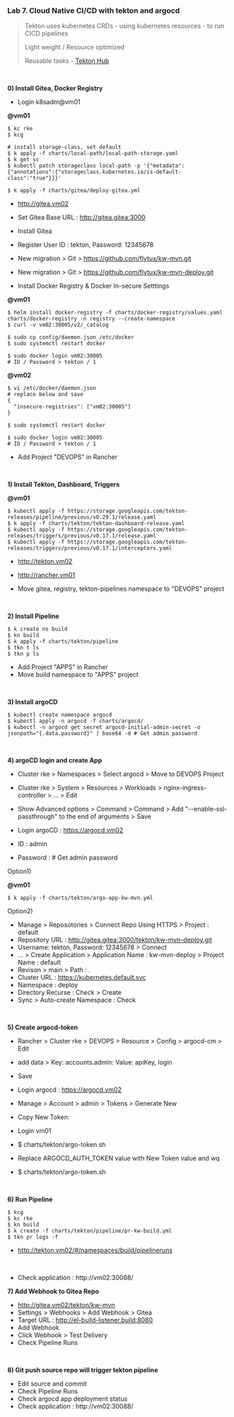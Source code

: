 ### Lab 7. Cloud Native CI/CD with tekton and argocd

> Tekton uses kubernetes CRDs - using kubernetes resources - to run CICD pipelines
> 
> Light weight / Resource optimized 
> 
> Reusable tasks - [Tekton Hub](https://hub.tekton.dev/)

&nbsp;

**0) Install Gitea, Docker Registry**

- Login k8sadm@vm01

**@vm01**

~~~
$ kc rke
$ kcg

# install storage-class, set default
$ k apply -f charts/local-path/local-path-storage.yaml
$ k get sc
$ kubectl patch storageclass local-path -p '{"metadata": {"annotations":{"storageclass.kubernetes.io/is-default-class":"true"}}}'

$ k apply -f charts/gitea/deploy-gitea.yml
~~~

- http://gitea.vm02
- Set Gitea Base URL : http://gitea.gitea:3000
- Install Gitea
- Register User ID : tekton, Password: 12345678
- New migration > Git > https://github.com/flytux/kw-mvn.git
- New migration > Git > https://github.com/flytux/kw-mvn-deploy.git

- Install Docker Registry & Docker In-secure Setttings

**@vm01**

~~~
$ helm install docker-registry -f charts/docker-registry/values.yaml charts/docker-registry -n registry --create-namespace
$ curl -v vm02:30005/v2/_catalog

$ sudo cp config/daemon.json /etc/docker
$ sudo systemctl restart docker

$ sudo docker login vm02:30005
# ID / Password > tekton / 1 
~~~

**@vm02**

~~~
$ vi /etc/docker/daemon.json
# replace below and save
{ 
  "insecure-registries": ["vm02:30005"]
}

$ sudo systemctl restart docker

$ sudo docker login vm02:30005
# ID / Password > tekton / 1 
~~~
- Add Project "DEVOPS" in Rancher

&nbsp;

**1) Install Tekton, Dashboard, Triggers**

**@vm01**

~~~
$ kubectl apply -f https://storage.googleapis.com/tekton-releases/pipeline/previous/v0.29.1/release.yaml
$ k apply -f charts/tekton/tekton-dashboard-release.yaml
$ kubectl apply -f https://storage.googleapis.com/tekton-releases/triggers/previous/v0.17.1/release.yaml
$ kubectl apply -f https://storage.googleapis.com/tekton-releases/triggers/previous/v0.17.1/interceptors.yaml
~~~
- http://tekton.vm02

- http://rancher.vm01

- Move gitea, registry, tekton-pipelines namespace to "DEVOPS" project

&nbsp;

**2) Install Pipeline**

~~~
$ k create ns build
$ kn build
$ k apply -f charts/tekton/pipeline
$ tkn t ls
$ tkn p ls
~~~
- Add Project "APPS" in Rancher
- Move build namespace to "APPS" project

&nbsp;

**3) Install argoCD**
~~~
$ kubectl create namespace argocd
$ kubectl apply -n argocd -f charts/argocd/
$ kubectl -n argocd get secret argocd-initial-admin-secret -o jsonpath="{.data.password}" | base64 -d # Get admin password
~~~

&nbsp;

**4) argoCD login and create App**

- Cluster rke > Namespaces > Select argocd > Move to DEVOPS Project
- Cluster rke > System > Resources > Workloads > nginx-ingress-controller > ... > Edit
- Show Advanced options > Command > Command > Add "--enable-ssl-passthrough" to the end of arguments > Save

- Login argoCD : https://argocd.vm02
- ID : admin
- Password : # Get admin password

Option1)

**@vm01**

~~~
$ k apply -f charts/tekton/argo-app-kw-mvn.yml
~~~

Option2)

- Manage > Reposotories > Connect Repo Using HTTPS > Project : default 
- Repository URL : http://gitea.gitea:3000/tekton/kw-mvn-deploy.git
- Username: tekton, Password: 12345678 > Connect
- ... > Create Application > Application Name : kw-mvn-deploy > Project Name : default
- Revison > main > Path : .
- Cluster URL : https://kubernetes.default.svc
- Namespace : deploy
- Directory Recurse : Check > Create
- Sync > Auto-create Namespace : Check

&nbsp;

**5) Create argocd-token**
- Rancher > Cluster rke > DEVOPS > Resource > Config > argocd-cm > Edit 
- add data >
  Key: accounts.admin: Value: apiKey, login
- Save

- Login argocd : https://argocd.vm02
- Manage > Account > admin > Tokens > Generate New
- Copy New Token:

- Login vm01
- $  charts/tekton/argo-token.sh
- Replace ARGOCD_AUTH_TOKEN value with New Token value and wq
- $ charts/tekton/argo-token.sh

&nbsp;

**6) Run Pipeline**
~~~
$ kcg
$ kc rke
$ kn build
$ k create -f charts/tekton/pipeline/pr-kw-build.yml
$ tkn pr logs -f 
~~~
- http://tekton.vm02/#/namespaces/build/pipelineruns

&nbsp;

- Check application : http://vm02:30088/ 
  
**7) Add Webhook to Gitea Repo**
- http://gitea.vm02/tekton/kw-mvn
- Settings > Webhooks > Add Webhook > Gitea
- Target URL : http://el-build-listener.build:8080
- Add Webhook
- Click Webhook > Test Delivery
- Check Pipeline Runs

&nbsp;

**8) Git push source repo will trigger tekton pipeline**
- Edit source and commit
- Check Pipeline Runs
- Check argocd app deployment status
- Check application : http://vm02:30088/ 

&nbsp;

